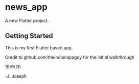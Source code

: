 # news_app

A new Flutter project.

## Getting Started

This is my first Flutter based app. 

Credit to github.com/theindianappguy for the initial walkthrough

19/9/20

-J. Joseph